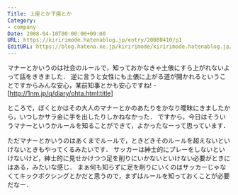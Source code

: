 ```yaml
---
Title: 上座とか下座とか
Category:
- company
Date: 2008-04-10T00:00:00+09:00
URL: https://kiririmode.hatenablog.jp/entry/20080410/p1
EditURL: https://blog.hatena.ne.jp/kiririmode/kiririmode.hatenablog.jp/atom/entry/8454420450078215142
---
```



マナーとかいうのは社会のルールで，知っておかなきゃ土俵にすら上がれないよって話をききました．
逆に言うと女性にも土俵に上がる道が開かれるということですからみんな安心，某前知事とかも安心ですね!
-[http://1nm.jp/q/diary/ohta.html:title]


ところで，ぼくとかはその大人のマナーとかのあたりをかなり曖昧にきましたから，いつしかサラ金に手を出したりしかねなかった．
ですから，今日はそういうマナーというかルールを知ることができて，よかったなーって思っています．


ただマナーとかいうのはあくまでルールで，ときどきそのルールを超えないといけないときもやってくるみたいです．
サッカーは紳士的にプレーをしないといけないけど，紳士的に見せかけつつ足を削りにいかないといけない必要がときにはある，みたいな感じ．
まぁ何も知らずに足を削りにいくのはサッカーじゃなくてキックボクシングとかだと思うので，まずはルールを知っておくことが必要だなー．
